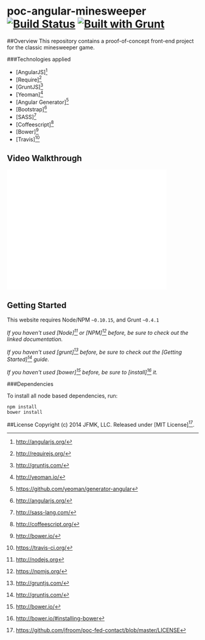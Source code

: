 # poc-angular-minesweeper [![Build Status](https://travis-ci.org/jfroom/poc-angular-minesweeper.png)](https://travis-ci.org/jfroom/poc-angular-minesweeper) [![Built with Grunt](https://cdn.gruntjs.com/builtwith.png)](http://gruntjs.com/)

##Overview
This repository contains a proof-of-concept front-end project for the classic minesweeper game. 

###Technologies applied
- [AngularJS][^angular]
- [Require][^require]
- [GruntJS][^grunt]
- [Yeoman][^yeoman]
- [Angular Generator][^angulargenerator]
- [Bootstrap][^bootstrap]
- [SASS][^sass]
- [Coffeescript][^coffeescript]
- [Bower][^bower]
- [Travis][^travis]

[^angular]: http://angularjs.org/
[^angulargenerator]: https://github.com/yeoman/generator-angular
[^require]: http://requirejs.org/
[^yeoman]: http://yeoman.io/
[^grunt]: http://gruntjs.com/
[^bootstrap]: http://angularjs.org/
[^sass]: http://sass-lang.com/
[^coffeescript]: http://coffeescript.org/
[^bower]: http://bower.io/
[^bootstrap]: http://getbootstrap.com/
[^sauce]: https://saucelabs.com/
[^travis]: https://travis-ci.org/

## Video Walkthrough
<iframe width="420" height="315" src="//www.youtube.com/embed/mqRxdwIBtog?rel=0" frameborder="0" allowfullscreen></iframe>

## Getting Started

This website requires Node/NPM `~0.10.15`, and Grunt `~0.4.1`

_If you haven't used [Node][^node] or [NPM][^npm] before, be sure to check out the linked documentation._

_If you haven't used [grunt][^grunt] before, be sure to check out the [Getting Started][^gruntstart] guide._

_If you haven't used [bower][^bower] before, be sure to [install][^bowerstart] it._

[^node]: http://nodejs.org
[^npm]: https://npmjs.org/
[^gruntstart]: http://gruntjs.com/
[^bower]: http://bower.io
[^bowerstart]: http://bower.io/#installing-bower

###Dependencies

To install all node based dependencies, run:
```
npm install
bower install
```

##License
Copyright (c) 2014 JFMK, LLC. Released under [MIT License][^license].
[^license]: https://github.com/jfroom/poc-fed-contact/blob/master/LICENSE
